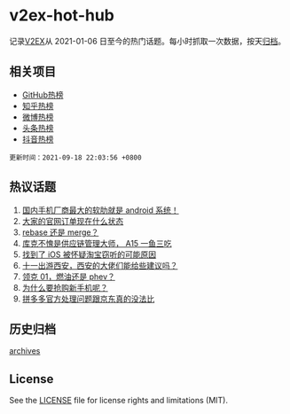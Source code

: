 # v2ex-hot-hub

 记录[V2EX](https://www.v2ex.com/)从 2021-01-06 日至今的热门话题。每小时抓取一次数据，按天[归档](archives)。
 
 ## 相关项目

- [GitHub热榜](https://github.com/lonnyzhang423/github-hot-hub)
- [知乎热榜](https://github.com/lonnyzhang423/zhihu-hot-hub)
- [微博热榜](https://github.com/lonnyzhang423/weibo-hot-hub)
- [头条热榜](https://github.com/lonnyzhang423/toutiao-hot-hub)
- [抖音热榜](https://github.com/lonnyzhang423/douyin-hot-hub)


 `更新时间：2021-09-18 22:03:56 +0800`

## 热议话题

1. [国内手机厂商最大的软肋就是 android 系统！](https://www.v2ex.com/t/802674)
1. [大家的官网订单现在什么状态](https://www.v2ex.com/t/802632)
1. [rebase 还是 merge？](https://www.v2ex.com/t/802718)
1. [库克不愧是供应链管理大师， A15 一鱼三吃](https://www.v2ex.com/t/802673)
1. [找到了 iOS 被怀疑淘宝窃听的可能原因](https://www.v2ex.com/t/802660)
1. [十一出游西安，西安的大佬们能给些建议吗？](https://www.v2ex.com/t/802696)
1. [领克 01，燃油还是 phev？](https://www.v2ex.com/t/802727)
1. [为什么要抢购新手机呢？](https://www.v2ex.com/t/802780)
1. [拼多多官方处理问题跟京东真的没法比](https://www.v2ex.com/t/802798)

## 历史归档

[archives](archives)

## License

See the [LICENSE](LICENSE) file for license rights and limitations (MIT).
